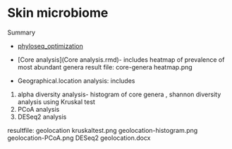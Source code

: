 # Skin microbiome



Summary
* [phyloseq_optimization](phyloseq_optimization.md)


* [Core analysis](Core analysis.rmd)- includes heatmap of prevalence of most abundant genera
result file: core-genera heatmap.png

* Geographical.location analysis: includes
1) alpha diversity analysis- histogram of core genera , shannon diversity analysis using Kruskal test
2) PCoA analysis
3) DESeq2 analysis 

resultfile: geolocation kruskaltest.png
            geolocation-histogram.png
            geolocation-PCoA.png
            DESeq2 geolocation.docx
            

